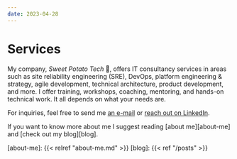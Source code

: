 ```yaml
---
date: 2023-04-28
---
```

Services
========

My company, _Sweet Potato Tech_ :sweet_potato:, offers IT consultancy services in areas such as site reliability engineering (SRE), DevOps, platform engineering & strategy, agile development, technical architecture, product development, and more. I offer training, workshops, coaching, mentoring, and hands-on technical work. It all depends on what your needs are.

For inquiries, feel free to send me [an e-mail][email] or [reach out on LinkedIn][linkedin].

[email]: mailto:jens.rantil+inquiries@gmail.com
[linkedin]: https://www.linkedin.com/in/jensrantil/

If you want to know more about me I suggest reading [about me][about-me] and [check out my blog][blog].

[about-me]: {{< relref "about-me.md" >}}
[blog]: {{< ref "/posts" >}}
